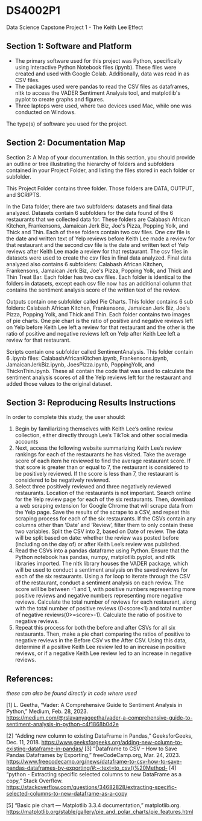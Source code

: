 # DS4002P1
Data Science Capstone Project 1 - The Keith Lee Effect

## Section 1: Software and Platform
* The primary software used for this project was Python, specifically using Interactive Python Notebook files (ipynb). These files were created and used with Google Colab. Additionally, data was read in as CSV files.
* The packages used were pandas to read the CSV files as dataframes, nltk to access the VADER Sentiment Analysis tool, and matplotlib's pyplot to create graphs and figures.
* Three laptops were used, where two devices used Mac, while one was conducted on Windows.

The type(s) of software you used for the project.
## Section 2: Documentation Map
Section 2: A Map of your documentation. In this section, you should provide an outline or tree illustrating the hierarchy of folders and subfolders contained in your Project Folder, and listing the files stored in each folder or subfolder.

This Project Folder contains three folder. Those folders are DATA, OUTPUT, and SCRIPTS.

In the Data folder, there are two subfolders: datasets and final data analyzed. Datasets contain 6 subfolders for the data found of the 6 restaurants that we collected data for. These folders are Calabash African Kitchen, Frankensons, Jamaican Jerk Biz, Joe's Pizza, Popping Yolk, and Thick and Thin. Each of these folders contain two csv files. One csv file is the date and written text of Yelp reviews before Keith Lee made a review for that restaurant and the second csv file is the date and written text of Yelp reviews after Keith Lee made a review for that restaurant. The csv files in datasets were used to create the csv files in final data analyzed. Final data analyzed also contains 6 subfolders: Calabash African Kitchen, Frankensons, Jamaican Jerk Biz, Joe's Pizza, Popping Yolk, and Thick and Thin Treat Bar. Each folder has two csv files. Each folder is identical to the folders in datasets, except each csv file now has an additional column that contains the sentiment analysis score of the written text of the review. 

Outputs contain one subfolder called Pie Charts. This folder contains 6 sub folders: Calabash African Kitchen, Frankensons, Jamaican Jerk Biz, Joe's Pizza, Popping Yolk, and Thick and Thin. Each folder contains two images of pie charts. One pie chart is the ratio of positive and negative reviews left on Yelp before Keith Lee left a review for that restaurant and the other is the  ratio of positive and negative reviews left on Yelp after Keith Lee left a review for that restaurant.

Scripts contain one subfolder called SentimentAnalysis. This folder contain 6 .ipynb files: CalabashAfricanKitchen.ipynb, Frankensons.ipynb, JamaicanJerkBiz.ipynb, JoesPizza.ipynb, PoppingYolk, and ThicknThin.ipynb. These all contain the code that was used to calculate the sentiment analysis scores of all the Yelp reviews left for the restaurant and added those values to the original dataset.

## Section 3: Reproducing Results Instructions
In order to complete this study, the user should:
1. Begin by familiarizing themselves with Keith Lee’s online review collection, either directly through Lee’s TikTok and other social media accounts
2. Next, access the following website summarizing Keith Lee’s review rankings for each of the restaurants he has visited. Take the average score of each item he reviewed to find the average restaurant score. If that score is greater than or equal to 7, the restaurant is considered to be positively reviewed. If the score is less than 7, the restaurant is considered to be negatively reviewed.
3. Select three positively reviewed and three negatively reviewed restaurants. Location of the restaurants is not important. Search online for the Yelp review page for each of the six restaurants. Then, download a web scraping extension for Google Chrome that will scrape data from the Yelp page. Save the results of the scrape to a CSV, and repeat this scraping process for each of the six restaurants. If the CSVs contain any columns other than ‘Date’ and ‘Review’, filter them to only contain these two variables. Split the CSV into 2, based on Date of review. The data will be split based on date: whether the review was posted before (including on the day of) or after Keith Lee’s review was published.
5. Read the CSVs into a pandas dataframe using Python. Ensure that the Python notebook has pandas, numpy, matplotlib.pyplot, and nltk libraries imported. The nltk library houses the VADER package, which will be used to conduct a sentiment analysis on the saved reviews for each of the six restaurants. Using a for loop to iterate through the CSV of the restaurant, conduct a sentiment analysis on each review. The score will be between -1 and 1, with positive numbers representing more positive reviews and negative numbers representing more negative reviews. Calculate the total number of reviews for each restaurant, along with the total number of positive reviews (0<score<1) and total number of negative reviews(0>=score>-1). Calculate the ratio of positive to negative reviews.
6. Repeat this process for both the before and after CSVs for all six restaurants. Then, make a pie chart comparing the ratios of positive to negative reviews in the Before CSV vs the After CSV. Using this data, determine if a positive Keith Lee review led to an increase in positive reviews, or if a negative Keith Lee review led to an increase in negative reviews.


 ## References:
 *these can also be found directly in code where used*

[1] L. Geetha, “Vader: A Comprehensive Guide to Sentiment Analysis in Python,” Medium, Feb. 28, 2023. https://medium.com/@rslavanyageetha/vader-a-comprehensive-guide-to-sentiment-analysis-in-python-c4f1868b0d2e

[2] “Adding new column to existing DataFrame in Pandas,” GeeksforGeeks, Dec. 11, 2018. https://www.geeksforgeeks.org/adding-new-column-to-existing-dataframe-in-pandas/
‌
[3] “Dataframe to CSV – How to Save Pandas Dataframes by Exporting,” freeCodeCamp.org, Mar. 24, 2023. https://www.freecodecamp.org/news/dataframe-to-csv-how-to-save-pandas-dataframes-by-exporting/#:~:text=to_csv()%20Method-
‌
[4] “python - Extracting specific selected columns to new DataFrame as a copy,” Stack Overflow. https://stackoverflow.com/questions/34682828/extracting-specific-selected-columns-to-new-dataframe-as-a-copy

[5] “Basic pie chart — Matplotlib 3.3.4 documentation,” matplotlib.org. https://matplotlib.org/stable/gallery/pie_and_polar_charts/pie_features.html
‌
